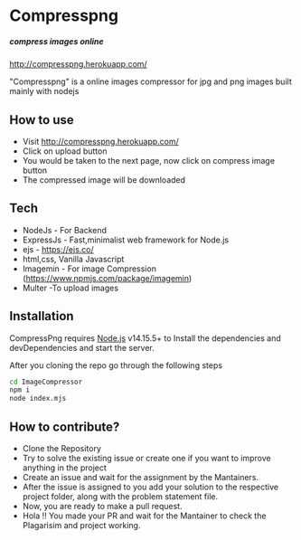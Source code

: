 # Compresspng
##### compress images online 
http://compresspng.herokuapp.com/


"Compresspng" is a online images compressor for jpg and png images built mainly with nodejs 

## How to use

- Visit http://compresspng.herokuapp.com/
- Click on upload button
- You would be taken to the next page, now click on compress image button
- The compressed image will be downloaded

## Tech


- NodeJs - For Backend
- ExpressJs - Fast,minimalist web framework for Node.js
- ejs - https://ejs.co/
- html,css, Vanilla Javascript
- Imagemin - For image Compression (https://www.npmjs.com/package/imagemin)
- Multer -To upload images


## Installation

CompressPng requires  [Node.js](https://nodejs.org/) v14.15.5+ to 
Install the dependencies and devDependencies and start the server.

After you cloning the repo go through the following steps
```sh
cd ImageCompressor
npm i
node index.mjs
```
## How to contribute?

- Clone the Repository
- Try to solve the existing issue or create one if you want to improve anything in the project
- Create an issue and wait for the assignment by the Mantainers.
- After the issue is assigned to you add your solution to the respective project folder, along with the problem statement file.
- Now, you are ready to make a pull request.
- Hola !! You made your PR and wait for the Mantainer to check the Plagarisim and project working.
